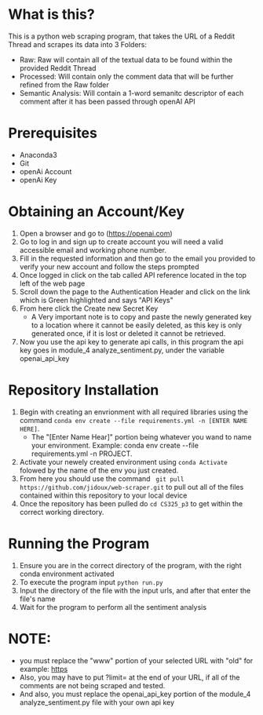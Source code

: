 # What is this?
This is a python web scraping program, that takes the URL of a Reddit Thread and scrapes its data into 3 Folders:
- Raw: Raw will contain all of the textual data to be found within the provided Reddit Thread
- Processed: Will contain only the comment data that will be further refined from the Raw folder
- Semantic Analysis: Will contain a 1-word semanitc descriptor of each comment after it has been passed through openAI API

# Prerequisites
  - Anaconda3
  - Git
  - openAi Account
  - openAi Key

# Obtaining an Account/Key
1. Open a browser and go to (https://openai.com)
2. Go to log in and sign up to create account you will need a valid accessible email and working phone number.
3. Fill in the requested information and then go to the email you provided to verify your new account and follow the steps prompted
4. Once logged in click on the tab called API reference located in the top left of the web page
5. Scroll down the page to the Authentication Header and click on the link which is Green highlighted and says "API Keys"
6. From here click the Create new Secret Key
   - A Very important note is to copy and paste the newly generated key to a location where it cannot be easily deleted, as this key is only generated once, if it is lost or deleted it cannot be retrieved.
7. Now you use the api key to generate api calls, in this program the api key goes in module_4 analyze_sentiment.py, under the variable openai_api_key
  
# Repository Installation
1. Begin with creating an envrionment  with all required libraries using the command ```conda env create --file requirements.yml -n [ENTER NAME HERE]```.
     * The "[Enter Name Hear]" portion being whatever you wand to name your environment. Example: conda env create --file requirements.yml -n PROJECT.
2. Activate your newely created environment using  ```conda Activate ``` folowed by the name of the env you just created.
3. From here you should use the command  ``` git pull https://github.com/jidoux/web-scraper.git``` to pull out all of the files contained within this repository to your local device
4. Once the repository has been pulled do ``` cd CS325_p3 ``` to get within the correct working directory.

# Running the Program 
1. Ensure you are in the correct directory of the program, with the right conda environment activated
2. To execute the program input ```python run.py```
3. Input the directory of the file with the input urls, and after that enter the file's name
4. Wait for the program to perform all the sentiment analysis
  
# NOTE:
- you must replace the "www" portion of your selected URL with "old" for example: [https](https://old.reddit.com)
- Also, you may have to put ?limit=<NUMBER> at the end of your URL, if all of the comments are not being scraped and tested.
- And also, you must replace the openai_api_key portion of the module_4 analyze_sentiment.py file with your own api key
